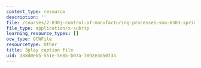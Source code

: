 ```yaml
---
content_type: resource
description: ''
file: /courses/2-830j-control-of-manufacturing-processes-sma-6303-spring-2008/388d0e05551e5e85b07a7892ea05073a_6swIAqXcvDQ.vtt
file_type: application/x-subrip
learning_resource_types: []
ocw_type: OCWFile
resourcetype: Other
title: 3play caption file
uid: 388d0e05-551e-5e85-b07a-7892ea05073a
---
```


